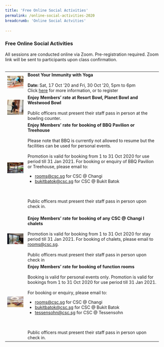 ```yaml
---
title: 'Free Online Social Activities'
permalink: /online-social-activities-2020
breadcrumb: 'Online Social Actvities'

---
```


### Free Online Social Activities <br>
All sessions are conducted online via Zoom. Pre-registration required. Zoom link will be sent to participants upon class confirmation.<br>
<br>

<table>
  <tr>
    <td>
      <img src="/images/sa/yoga.jpg">
    </td>
    <td>
      <b>Boost Your Immunity with Yoga</b><br>
      <br>
      <b>Date:</b> Sat, 17 Oct ’20 and Fri, 30 Oct ’20, 5pm to 6pm<br>
      Click <a href="https://www.csc.sg/events/CSC-Fusion-Featured-Event?event_id=193">here</a> for more information, or to register<br>
    </td>
  </tr>
  <tr>
    <td>
      <img src="/images/sa/workout.jpg">
    </td>
    <td>
      <b>Enjoy Members’ rate at Resort Bowl, Planet Bowl and Westwood Bowl </b><br>
      <br>
      Public officers must present their staff pass in person at the bowling counter. <br>
    </td>
  </tr>
  <tr>
    <td>
      <img src="/images/promotions/BBQ.jpg">
    </td>
    <td>
      <b>Enjoy Members’ rate for booking of BBQ Pavilion or Treehouse </b><br>
      <br>
      Please note that BBQ is currently not allowed to resume but the facilities can be used for personal events.<br>
      <br>
      Promotion is valid for booking from 1 to 31 Oct 2020 for use period till 31 Jan 2021. For booking or enquiry of BBQ Pavilion or Treehouse, please email to:
      <ul>
        <li> <a href="mailto:rooms@csc.sg">rooms@csc.sg</a> for CSC @ Changi</li>
        <li>  <a href="mailto:bukitbatok@csc.sg">bukitbatok@csc.sg</a> for CSC @ Bukit Batok</li>
      </ul><br>
      <br>
      Public officers must present their staff pass in person upon check in. <br>
      <br>
    </td>
  </tr>
    <tr>
    <td>
      <img src="/images/promotions/changi.jpg">
    </td>
    <td>
      <b>Enjoy Members’ rate for booking of any CSC @ Changi l chalets </b><br>
      <br>
      Promotion is valid for booking from 1 to 31 Oct 2020 for stay period till 31 Jan 2021. For booking of chalets, please email to <a href="mailto:rooms@csc.sg">rooms@csc.sg</a>. <br>
      <br>
      Public officers must present their staff pass in person upon check in
      <br>
    </td>
  </tr>
      <tr>
    <td>
      <img src="/images/promotions/function.jpg">
    </td>
    <td>
      <b>Enjoy Members’ rate for booking of function rooms</b><br>
      <br>
      Booking is valid for personal events only. Promotion is valid for bookings from 1 to 31 Oct 2020 for use period till 31 Jan 2021. <br>
      <br>
      For booking or enquiry, please email to:
      <ul>
        <li> <a href="mailto:rooms@csc.sg">rooms@csc.sg</a> for CSC @ Changi</li>
        <li>  <a href="mailto:bukitbatok@csc.sg">bukitbatok@csc.sg</a> for CSC @ Bukit Batok</li>
        <li>  <a href="mailto:tessensohn@csc.sg">tessensohn@csc.sg</a> for CSC @ Tessensohn</li>
      </ul><br>
      <br>
      Public officers must present their staff pass in person upon check in.
      <br>     
    </td>
  </tr>
  </table>
  
